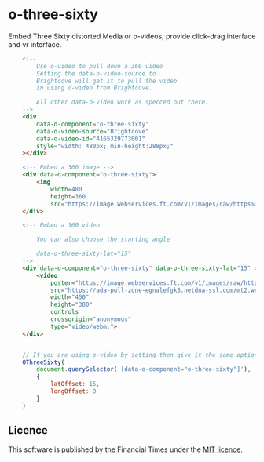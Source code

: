 # o-three-sixty

Embed Three Sixty distorted Media or o-videos, provide click-drag interface and vr interface.

``` html
	<!--
		Use o-video to pull down a 360 video
		Setting the data-o-video-source to
		Brightcove will get it to pull the video
		in using o-video from Brightcove.

		All other data-o-video work as specced out there.
	-->
	<div
		data-o-component="o-three-sixty"
		data-o-video-source="Brightcove"
		data-o-video-id="4165329773001"
		style="width: 480px; min-height:288px;"
	></div>

	<!-- Embed a 360 image -->
	<div data-o-component="o-three-sixty">
		<img
			width=480
			height=360
			src="https://image.webservices.ft.com/v1/images/raw/https%3A%2F%2Fcdn.rawgit.com%2Fftlabs%2Fo-three-sixty%2Fmaster%2Fdemos%2Fsrc%2Fdemo-img.jpg?source=test" alt="A 360 image of 3 men and a woman." />
	</div>

	<!-- Embed a 360 video

		You can also choose the starting angle

		data-o-three-sixty-lat="15"
	-->
	<div data-o-component="o-three-sixty" data-o-three-sixty-lat="15" >
		<video
			poster="https://image.webservices.ft.com/v1/images/raw/http%3A%2F%2Fftlabs.github.io%2Fthree-sixty-video%2Fimages%2Fmuaythai.jpg?source=test"
			src="https://ada-pull-zone-egnalefgk5.netdna-ssl.com/mt2.webm"
			width="450"
			height="300"
			controls
			crossorigin="anonymous"
			type="video/webm;">
	</div>
```

```js

	// If you are using o-video by setting then give it the same options as o-video
	OThreeSixty(
		document.querySelector('[data-o-component="o-three-sixty"]'),
		{
			latOffset: 15,
			longOffset: 0
		}
	)
```

## Licence

This software is published by the Financial Times under the [MIT licence](http://opensource.org/licenses/MIT).
